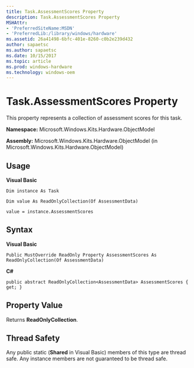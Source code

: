 ```yaml
---
title: Task.AssessmentScores Property
description: Task.AssessmentScores Property
MSHAttr:
- 'PreferredSiteName:MSDN'
- 'PreferredLib:/library/windows/hardware'
ms.assetid: 26a41498-6bfc-401e-8260-c0b2e239d432
author: sapaetsc
ms.author: sapaetsc
ms.date: 10/15/2017
ms.topic: article
ms.prod: windows-hardware
ms.technology: windows-oem
---
```


# Task.AssessmentScores Property


This property represents a collection of assessment scores for this task.

**Namespace:** Microsoft.Windows.Kits.Hardware.ObjectModel

**Assembly:** Microsoft.Windows.Kits.Hardware.ObjectModel (in Microsoft.Windows.Kits.Hardware.ObjectModel)

## <span id="Usage"></span><span id="usage"></span><span id="USAGE"></span>Usage


**Visual Basic**

`Dim instance As Task`

`Dim value As ReadOnlyCollection(Of AssessmentData)`

`value = instance.AssessmentScores`

## <span id="Syntax"></span><span id="syntax"></span><span id="SYNTAX"></span>Syntax


**Visual Basic**

`Public MustOverride ReadOnly Property AssessmentScores As ReadOnlyCollection(Of AssessmentData)`

**C#**

`public abstract ReadOnlyCollection<AssessmentData> AssessmentScores { get; }`

## <span id="Property_Value"></span><span id="property_value"></span><span id="PROPERTY_VALUE"></span>Property Value


Returns **ReadOnlyCollection**.

## <span id="Thread_Safety"></span><span id="thread_safety"></span><span id="THREAD_SAFETY"></span>Thread Safety


Any public static (**Shared** in Visual Basic) members of this type are thread safe. Any instance members are not guaranteed to be thread safe.

 

 






